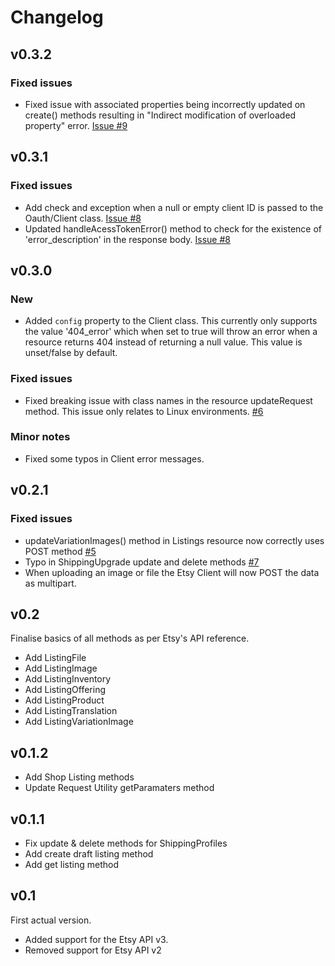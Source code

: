 # Changelog

## v0.3.2
### Fixed issues
* Fixed issue with associated properties being incorrectly updated on create() methods resulting in "Indirect modification of overloaded property" error. [Issue #9](https://github.com/rhysnhall/etsy-php-sdk/issues/9)

## v0.3.1

### Fixed issues
* Add check and exception when a null or empty client ID is passed to the Oauth/Client class. [Issue #8](https://github.com/rhysnhall/etsy-php-sdk/issues/8)
* Updated handleAcessTokenError() method to check for the existence of 'error_description' in the response body. [Issue #8](https://github.com/rhysnhall/etsy-php-sdk/issues/8)

## v0.3.0

### New
* Added `config` property to the Client class. This currently only supports the value '404_error' which when set to true will throw an error when a resource returns 404 instead of returning a null value. This value is unset/false by default.

### Fixed issues
* Fixed breaking issue with class names in the resource updateRequest method. This issue only relates to Linux environments. [#6](https://github.com/rhysnhall/etsy-php-sdk/issues/6)

### Minor notes
* Fixed some typos in Client error messages.

## v0.2.1

### Fixed issues
* updateVariationImages() method in Listings resource now correctly uses POST method [#5](https://github.com/rhysnhall/etsy-php-sdk/issues/5)
* Typo in ShippingUpgrade update and delete methods [#7](https://github.com/rhysnhall/etsy-php-sdk/issues/7)
* When uploading an image or file the Etsy Client will now POST the data as multipart.

## v0.2
Finalise basics of all methods as per Etsy's API reference.

* Add ListingFile
* Add ListingImage
* Add ListingInventory
* Add ListingOffering
* Add ListingProduct
* Add ListingTranslation
* Add ListingVariationImage

## v0.1.2
* Add Shop Listing methods
* Update Request Utility getParamaters method


## v0.1.1
* Fix update & delete methods for ShippingProfiles
* Add create draft listing method
* Add get listing method

## v0.1
First actual version.

* Added support for the Etsy API v3.
* Removed support for Etsy API v2
